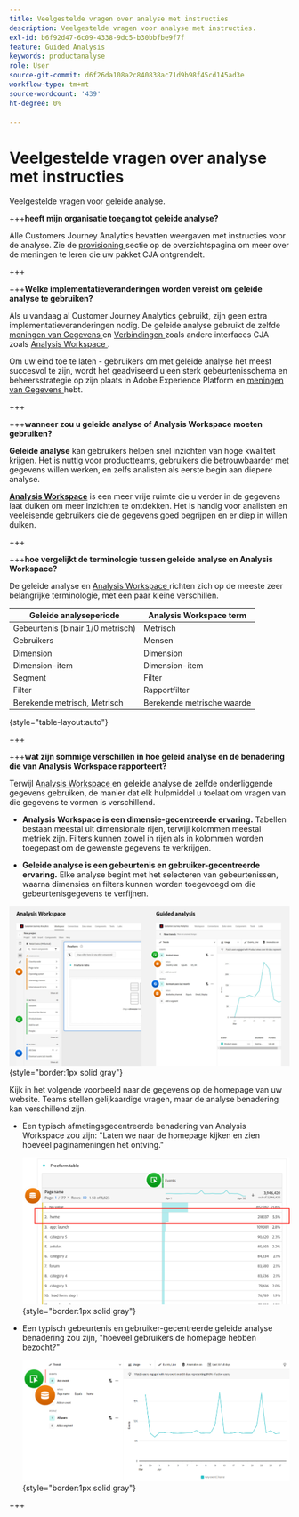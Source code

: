 ```yaml
---
title: Veelgestelde vragen over analyse met instructies
description: Veelgestelde vragen voor analyse met instructies.
exl-id: b6f92d47-6c09-4338-9dc5-b30bbfbe9f7f
feature: Guided Analysis
keywords: productanalyse
role: User
source-git-commit: d6f26da108a2c840838ac71d9b98f45cd145ad3e
workflow-type: tm+mt
source-wordcount: '439'
ht-degree: 0%

---
```


# Veelgestelde vragen over analyse met instructies

Veelgestelde vragen voor geleide analyse.

+++**heeft mijn organisatie toegang tot geleide analyse?**

Alle Customers Journey Analytics bevatten weergaven met instructies voor de analyse. Zie de [ provisioning ](overview.md#provisioning) sectie op de overzichtspagina om meer over de meningen te leren die uw pakket CJA ontgrendelt.

+++

+++**Welke implementatieveranderingen worden vereist om geleide analyse te gebruiken?**

Als u vandaag al Customer Journey Analytics gebruikt, zijn geen extra implementatieveranderingen nodig. De geleide analyse gebruikt de zelfde [ meningen van Gegevens ](../data-views/data-views.md) en [ Verbindingen ](../connections/overview.md) zoals andere interfaces CJA zoals [ Analysis Workspace ](../analysis-workspace/home.md).

Om uw eind toe te laten - gebruikers om met geleide analyse het meest succesvol te zijn, wordt het geadviseerd u een sterk gebeurtenisschema en beheersstrategie op zijn plaats in Adobe Experience Platform en [ meningen van Gegevens ](../data-views/data-views.md) hebt.

+++

+++**wanneer zou u geleide analyse of Analysis Workspace moeten gebruiken?**

**Geleide analyse** kan gebruikers helpen snel inzichten van hoge kwaliteit krijgen. Het is nuttig voor productteams, gebruikers die betrouwbaarder met gegevens willen werken, en zelfs analisten als eerste begin aan diepere analyse.

**[Analysis Workspace](../analysis-workspace/home.md)** is een meer vrije ruimte die u verder in de gegevens laat duiken om meer inzichten te ontdekken. Het is handig voor analisten en veeleisende gebruikers die de gegevens goed begrijpen en er diep in willen duiken.

+++

+++**hoe vergelijkt de terminologie tussen geleide analyse en Analysis Workspace?**

De geleide analyse en [ Analysis Workspace ](../analysis-workspace/home.md) richten zich op de meeste zeer belangrijke terminologie, met een paar kleine verschillen.

| Geleide analyseperiode | Analysis Workspace term |
| --- | --- |
| Gebeurtenis (binair 1/0 metrisch) | Metrisch |
| Gebruikers | Mensen |
| Dimension | Dimension |
| Dimension-item | Dimension-item |
| Segment | Filter |
| Filter | Rapportfilter |
| Berekende metrisch, Metrisch | Berekende metrische waarde |

{style="table-layout:auto"}

+++

+++**wat zijn sommige verschillen in hoe geleid analyse en de benadering die van Analysis Workspace rapporteert?**

Terwijl [ Analysis Workspace ](../analysis-workspace/home.md) en geleide analyse de zelfde onderliggende gegevens gebruiken, de manier dat elk hulpmiddel u toelaat om vragen van die gegevens te vormen is verschillend.

* **Analysis Workspace is een dimensie-gecentreerde ervaring.** Tabellen bestaan meestal uit dimensionale rijen, terwijl kolommen meestal metriek zijn. Filters kunnen zowel in rijen als in kolommen worden toegepast om de gewenste gegevens te verkrijgen.

* **Geleide analyse is een gebeurtenis en gebruiker-gecentreerde ervaring.** Elke analyse begint met het selecteren van gebeurtenissen, waarna dimensies en filters kunnen worden toegevoegd om die gebeurtenisgegevens te verfijnen.

![ Analysis Workspace en geleide analysemeningen ](assets/structure.png){style="border:1px solid gray"}

Kijk in het volgende voorbeeld naar de gegevens op de homepage van uw website. Teams stellen gelijkaardige vragen, maar de analyse benadering kan verschillend zijn.

* Een typisch afmetingsgecentreerde benadering van Analysis Workspace zou zijn: &quot;Laten we naar de homepage kijken en zien hoeveel paginameningen het ontving.&quot;

  ![ gecentreerd Dimension ](assets/dimension-centered.png){style="border:1px solid gray"}

* Een typisch gebeurtenis en gebruiker-gecentreerde geleide analyse benadering zou zijn, &quot;hoeveel gebruikers de homepage hebben bezocht?&quot;

  ![ Gecentreerde Gebeurtenis ](assets/event-centered.png){style="border:1px solid gray"}

+++
